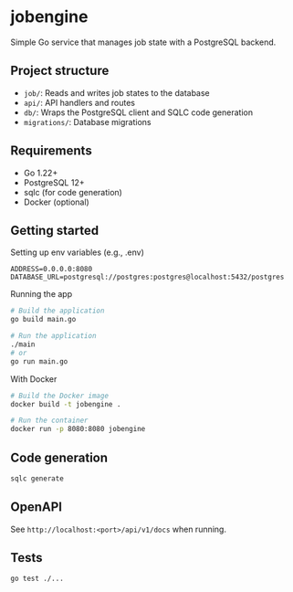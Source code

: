# jobengine
Simple Go service that manages job state with a PostgreSQL backend.

## Project structure
- `job/`: Reads and writes job states to the database
- `api/`: API handlers and routes
- `db/`: Wraps the PostgreSQL client and SQLC code generation
- `migrations/`: Database migrations

## Requirements
- Go 1.22+
- PostgreSQL 12+
- sqlc (for code generation)
- Docker (optional)

## Getting started
Setting up env variables (e.g., .env)
```
ADDRESS=0.0.0.0:8080
DATABASE_URL=postgresql://postgres:postgres@localhost:5432/postgres
```

Running the app
```bash
# Build the application
go build main.go

# Run the application
./main
# or
go run main.go
```

With Docker
```bash
# Build the Docker image
docker build -t jobengine .

# Run the container
docker run -p 8080:8080 jobengine
```

## Code generation
```bash
sqlc generate
```

## OpenAPI
See `http://localhost:<port>/api/v1/docs` when running.

## Tests
```bash
go test ./...
```